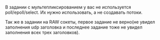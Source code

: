 В задании с мультепликсированием у вас не используется poll/epoll/select. Их нужно использовать, а не создавать потоки.

Так же в задании на  RAW сокеты, первое задание не верно(не увидел заполнения udp заголовка и последнее задание тоже не увидел заполнения всех трех заголовков).